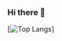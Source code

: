 ### Hi there 👋

[![Top Langs](https://github-readme-stats.vercel.app/api/top-langs/?username=astrocodex)]


